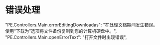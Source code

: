 # 错误处理

"PE.Controllers.Main.errorEditingDownloadas": "在处理文档期间发生错误。<br>使用“下载为”选项将文件备份复制到您的计算机硬盘中。",
"PE.Controllers.Main.openErrorText": "打开文件时出现错误",
